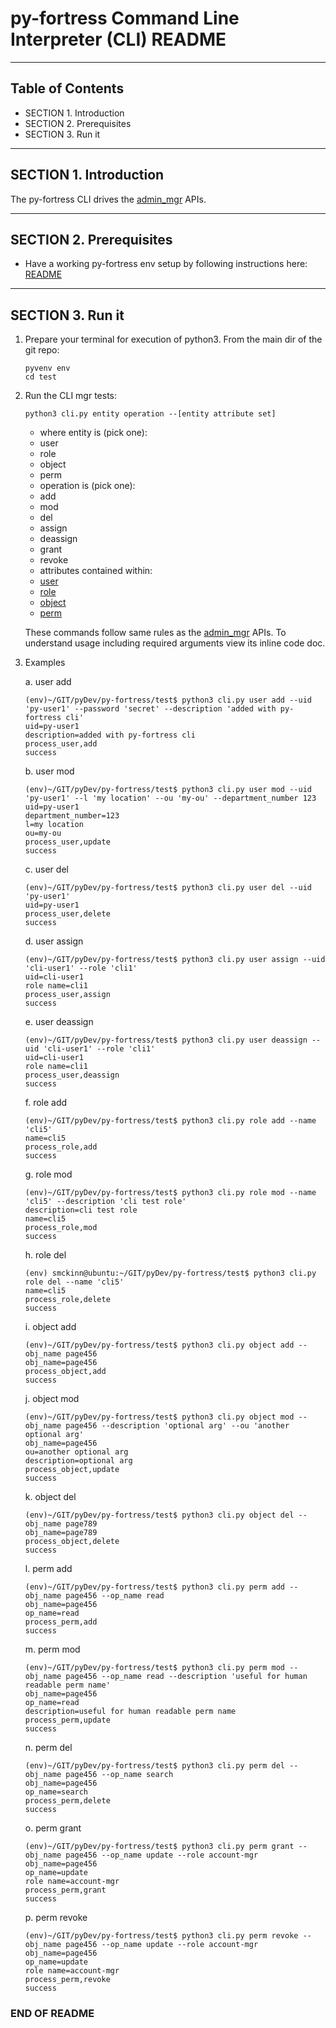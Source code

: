 # py-fortress Command Line Interpreter (CLI) README 

-------------------------------------------------------------------------------
## Table of Contents
 * SECTION 1. Introduction 
 * SECTION 2. Prerequisites
 * SECTION 3. Run it
___________________________________________________________________________________
## SECTION 1. Introduction

The py-fortress CLI drives the [admin_mgr](impl/admin_mgr.py) APIs.
______________________________________________________________________________
## SECTION 2. Prerequisites

 * Have a working py-fortress env setup by following instructions here: [README](./READEME.md)
___________________________________________________________________________________
## SECTION 3. Run it

1. Prepare your terminal for execution of python3.  From the main dir of the git repo:
    ```
    pyvenv env
    cd test
    ```
    
2. Run the CLI mgr tests:
    ```
    python3 cli.py entity operation --[entity attribute set] 
    ```
    - where entity is (pick one):
    * user
    * role
    * object
    * perm
    
    - operation is (pick one):
    * add
    * mod
    * del
    * assign
    * deassign
    * grant
    * revoke
    
    - attributes contained within:
    * [user](model/user.py)
    * [role](model/role.py)
    * [object](model/object.py)
    * [perm](model/pern.py)
    
    These commands follow same rules as the [admin_mgr](impl/admin_mgr.py) APIs.  To understand usage including required arguments view its inline code doc.
    
3. Examples

    a. user add
    ````
    (env)~/GIT/pyDev/py-fortress/test$ python3 cli.py user add --uid 'py-user1' --password 'secret' --description 'added with py-fortress cli'
    uid=py-user1
    description=added with py-fortress cli
    process_user,add
    success
    ````
    b. user mod
    ````
    (env)~/GIT/pyDev/py-fortress/test$ python3 cli.py user mod --uid 'py-user1' --l 'my location' --ou 'my-ou' --department_number 123
    uid=py-user1
    department_number=123
    l=my location
    ou=my-ou
    process_user,update
    success
    ````
    c. user del
    ````
    (env)~/GIT/pyDev/py-fortress/test$ python3 cli.py user del --uid 'py-user1'
    uid=py-user1
    process_user,delete
    success    
    ````

    d. user assign
    ````
    (env)~/GIT/pyDev/py-fortress/test$ python3 cli.py user assign --uid 'cli-user1' --role 'cli1'
    uid=cli-user1
    role name=cli1
    process_user,assign
    success
    ````

    e. user deassign
    ````
    (env)~/GIT/pyDev/py-fortress/test$ python3 cli.py user deassign --uid 'cli-user1' --role 'cli1'
    uid=cli-user1
    role name=cli1
    process_user,deassign
    success    
    ````
    
    f. role add
    ````
    (env)~/GIT/pyDev/py-fortress/test$ python3 cli.py role add --name 'cli5'
    name=cli5
    process_role,add
    success
    ````

    g. role mod
    ````
    (env)~/GIT/pyDev/py-fortress/test$ python3 cli.py role mod --name 'cli5' --description 'cli test role'
    description=cli test role
    name=cli5
    process_role,mod
    success    
    ````

    h. role del
    ````
    (env) smckinn@ubuntu:~/GIT/pyDev/py-fortress/test$ python3 cli.py role del --name 'cli5'
    name=cli5
    process_role,delete
    success    
    ````

    i. object add
    ````
    (env)~/GIT/pyDev/py-fortress/test$ python3 cli.py object add --obj_name page456
    obj_name=page456
    process_object,add
    success
    ````

    j. object mod
    ````
    (env)~/GIT/pyDev/py-fortress/test$ python3 cli.py object mod --obj_name page456 --description 'optional arg' --ou 'another optional arg'
    obj_name=page456
    ou=another optional arg
    description=optional arg
    process_object,update
    success
    ````

    k. object del
    ````
    (env)~/GIT/pyDev/py-fortress/test$ python3 cli.py object del --obj_name page789
    obj_name=page789
    process_object,delete
    success
    ````

    l. perm add
    ````
    (env)~/GIT/pyDev/py-fortress/test$ python3 cli.py perm add --obj_name page456 --op_name read
    obj_name=page456
    op_name=read
    process_perm,add
    success
    ````

    m. perm mod
    ````
    (env)~/GIT/pyDev/py-fortress/test$ python3 cli.py perm mod --obj_name page456 --op_name read --description 'useful for human readable perm name'
    obj_name=page456
    op_name=read
    description=useful for human readable perm name
    process_perm,update
    success    
    ````

    n. perm del
    ````
    (env)~/GIT/pyDev/py-fortress/test$ python3 cli.py perm del --obj_name page456 --op_name search
    obj_name=page456
    op_name=search
    process_perm,delete
    success
    ````

    o. perm grant
    ````
    (env)~/GIT/pyDev/py-fortress/test$ python3 cli.py perm grant --obj_name page456 --op_name update --role account-mgr
    obj_name=page456
    op_name=update
    role name=account-mgr
    process_perm,grant
    success
    ````

    p. perm revoke
    ````
    (env)~/GIT/pyDev/py-fortress/test$ python3 cli.py perm revoke --obj_name page456 --op_name update --role account-mgr
    obj_name=page456
    op_name=update
    role name=account-mgr
    process_perm,revoke
    success    
    ````
    
### END OF README